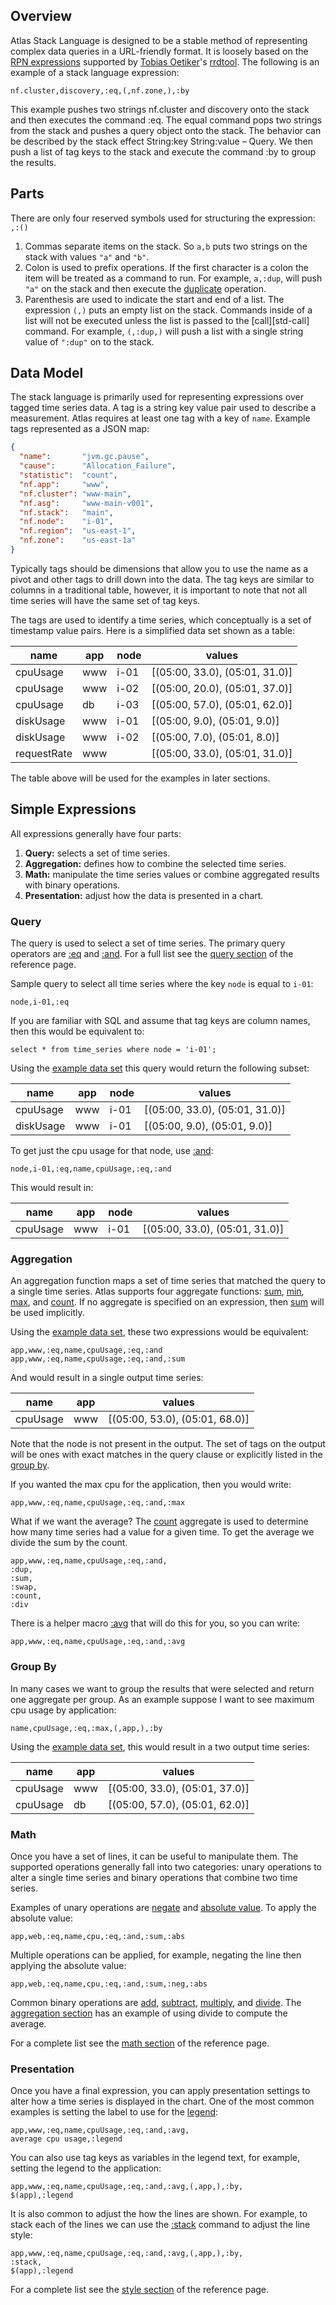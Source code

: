 ## Overview

Atlas Stack Language is designed to be a stable method of representing complex data queries in
a URL-friendly format. It is loosely based on the
[RPN expressions](http://oss.oetiker.ch/rrdtool/doc/rrdgraph_rpn.en.html) supported by
[Tobias Oetiker](https://tobi.oetiker.ch/hp/)'s [rrdtool](http://oss.oetiker.ch/rrdtool/).
The following is an example of a stack language expression:

`nf.cluster,discovery,:eq,(,nf.zone,),:by`

This example pushes two strings nf.cluster and discovery onto the stack and then executes the
command :eq. The equal command pops two strings from the stack and pushes a query object onto the
stack. The behavior can be described by the stack effect String:key String:value – Query. We then
push a list of tag keys to the stack and execute the command :by to group the results.

## Parts

There are only four reserved symbols used for structuring the expression: `,:()`

1. Commas separate items on the stack. So `a,b` puts two strings on the stack with values `"a"`
   and `"b"`.
2. Colon is used to prefix operations. If the first character is a colon the item will be treated
   as a command to run. For example, `a,:dup`, will push `"a"` on the stack and then execute the
   [duplicate](std-dup) operation.
3. Parenthesis are used to indicate the start and end of a list. The expression `(,)` puts an
   empty list on the stack. Commands inside of a list will not be executed unless the list is
   passed to the [call][std-call] command. For example, `(,:dup,)` will push a list with a single
   string value of `":dup"` on to the stack.

## Data Model

The stack language is primarily used for representing expressions over tagged time series
data. A tag is a string key value pair used to describe a measurement. Atlas requires at least
one tag with a key of `name`. Example tags represented as a JSON map:

```json
{
  "name":       "jvm.gc.pause",
  "cause":      "Allocation_Failure",
  "statistic":  "count",
  "nf.app":     "www",
  "nf.cluster": "www-main",
  "nf.asg":     "www-main-v001",
  "nf.stack":   "main",
  "nf.node":    "i-01",
  "nf.region":  "us-east-1",
  "nf.zone":    "us-east-1a"
}
```

Typically tags should be dimensions that allow you to use the name as a pivot and other tags
to drill down into the data. The tag keys are similar to columns in a traditional table, however,
it is important to note that not all time series will have the same set of tag keys.

The tags are used to identify a time series, which conceptually is a set of timestamp value pairs.
Here is a simplified data set shown as a table:

| name        | app   | node   | values                         |
|-------------|-------|--------|--------------------------------|
| cpuUsage    | www   | i-01   | [(05:00, 33.0), (05:01, 31.0)] |
| cpuUsage    | www   | i-02   | [(05:00, 20.0), (05:01, 37.0)] |
| cpuUsage    | db    | i-03   | [(05:00, 57.0), (05:01, 62.0)] |
| diskUsage   | www   | i-01   | [(05:00,  9.0), (05:01,  9.0)] |
| diskUsage   | www   | i-02   | [(05:00,  7.0), (05:01,  8.0)] |
| requestRate | www   |        | [(05:00, 33.0), (05:01, 31.0)] |

The table above will be used for the examples in later sections.

## Simple Expressions

All expressions generally have four parts:

1. **Query:** selects a set of time series.
2. **Aggregation:** defines how to combine the selected time series.
3. **Math:** manipulate the time series values or combine aggregated results with binary operations.
4. **Presentation:** adjust how the data is presented in a chart.

### Query

The query is used to select a set of time series. The primary query operators are
[:eq](query-eq) and [:and](query-and). For a full list see the
[query section](Stack-Language-Reference) of the reference page.

Sample query to select all time series where the key `node` is equal to `i-01`:

```
node,i-01,:eq
```

If you are familiar with SQL and assume that tag keys are column names, then this would be
equivalent to:

```
select * from time_series where node = 'i-01';
```

Using the [example data set](#data-model) this query would return the following subset:

| name        | app   | node   | values                         |
|-------------|-------|--------|--------------------------------|
| cpuUsage    | www   | i-01   | [(05:00, 33.0), (05:01, 31.0)] |
| diskUsage   | www   | i-01   | [(05:00,  9.0), (05:01,  9.0)] |

To get just the cpu usage for that node, use [:and](query-and):

```
node,i-01,:eq,name,cpuUsage,:eq,:and
```

This would result in:

| name        | app   | node   | values                         |
|-------------|-------|--------|--------------------------------|
| cpuUsage    | www   | i-01   | [(05:00, 33.0), (05:01, 31.0)] |

### Aggregation

An aggregation function maps a set of time series that matched the query to a single time series.
Atlas supports four aggregate functions: [sum](data-sum), [min](data-min), [max](data-max), and
[count](data-count). If no aggregate is specified on an expression, then [sum](data-sum) will be
used implicitly.

Using the [example data set](#data-model), these two expressions would be equivalent:

```
app,www,:eq,name,cpuUsage,:eq,:and
app,www,:eq,name,cpuUsage,:eq,:and,:sum
```

And would result in a single output time series:

| name        | app   | values                         |
|-------------|-------|--------------------------------|
| cpuUsage    | www   | [(05:00, 53.0), (05:01, 68.0)] |

Note that the node is not present in the output. The set of tags on the output will be ones
with exact matches in the query clause or explicitly listed in the [group by](#group-by).

If you wanted the max cpu for the application, then you would write:

```
app,www,:eq,name,cpuUsage,:eq,:and,:max
```

What if we want the average? The [count](data-count) aggregate is used to determine how many time
series had a value for a given time. To get the average we divide the sum by the count. 

```
app,www,:eq,name,cpuUsage,:eq,:and,
:dup,
:sum,
:swap,
:count,
:div
```

There is a helper macro [:avg](math-avg) that will do this for you, so you can write:

```
app,www,:eq,name,cpuUsage,:eq,:and,:avg
```

### Group By

In many cases we want to group the results that were selected and return one aggregate per
group. As an example suppose I want to see maximum cpu usage by application:

```
name,cpuUsage,:eq,:max,(,app,),:by
```

Using the [example data set](#data-model), this would result in a two output time series:

| name        | app   | values                         |
|-------------|-------|--------------------------------|
| cpuUsage    | www   | [(05:00, 33.0), (05:01, 37.0)] |
| cpuUsage    | db    | [(05:00, 57.0), (05:01, 62.0)] |

### Math

Once you have a set of lines, it can be useful to manipulate them. The supported operations
generally fall into two categories: unary operations to alter a single time series and binary
operations that combine two time series.
 
Examples of unary operations are [negate](math-neg) and [absolute value](math-abs). To apply
the absolute value:

```
app,web,:eq,name,cpu,:eq,:and,:sum,:abs
```

Multiple operations can be applied, for example, negating the line then applying the absolute
value:

```
app,web,:eq,name,cpu,:eq,:and,:sum,:neg,:abs
```

Common binary operations are [add](math-add), [subtract](math-sub), [multiply](math-mul), and
[divide](math-div). The [aggregation section](#aggregation) has an example of using divide to
compute the average.

For a complete list see the [math section](Stack-Language-Reference) of the reference page.

### Presentation

Once you have a final expression, you can apply presentation settings to alter how a time
series is displayed in the chart. One of the most common examples is setting the label
to use for the [legend](style-legend):

```
app,www,:eq,name,cpuUsage,:eq,:and,:avg,
average cpu usage,:legend
```

You can also use tag keys as variables in the legend text, for example, setting the legend to
the application:

```
app,www,:eq,name,cpuUsage,:eq,:and,:avg,(,app,),:by,
$(app),:legend
```

It is also common to adjust the how the lines are shown. For example, to stack each of the lines
we can use the [:stack](style-stack) command to adjust the line style:

```
app,www,:eq,name,cpuUsage,:eq,:and,:avg,(,app,),:by,
:stack,
$(app),:legend
```

For a complete list see the [style section](Stack-Language-Reference) of the reference page.
